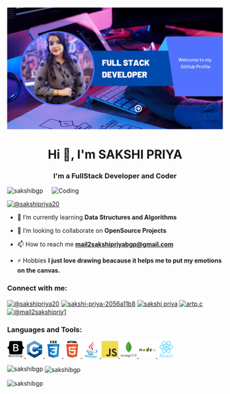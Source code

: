 ![MasterHead](https://github.com/Sakshibgp/Sakshibgp/blob/master/banner.jpeg)
<h1 align="center">Hi 👋, I'm SAKSHI PRIYA</h1>
<h3 align="center">I'm a FullStack Developer and Coder</h3>
<img align="right" alt="Coding" width="400" src="https://miro.medium.com/max/1400/1*qdAW1TjCN57h1lbuuzvchg.gif">

<p align="left"> <img src="https://komarev.com/ghpvc/?username=sakshibgp&label=Profile%20views&color=0e75b6&style=flat" alt="sakshibgp" /> </p>

<p align="left"> <a href="https://twitter.com/@sakshipriya20" target="blank"><img src="https://img.shields.io/twitter/follow/@sakshipriya20?logo=twitter&style=for-the-badge" alt="@sakshipriya20" /></a> </p>

- 🌱 I’m currently learning **Data Structures and Algorithms**

- 👯 I’m looking to collaborate on **OpenSource Projects**

- 📫 How to reach me **mail2sakshipriyabgp@gmail.com**

- ⚡ Hobbies **I just love drawing beacause it helps me to put my emotions on the canvas.**

<h3 align="left">Connect with me:</h3>
<p align="left">
<a href="https://twitter.com/@sakshipriya20" target="blank"><img align="center" src="https://raw.githubusercontent.com/rahuldkjain/github-profile-readme-generator/master/src/images/icons/Social/twitter.svg" alt="@sakshipriya20" height="30" width="40" /></a>
<a href="https://linkedin.com/in/sakshi-priya-2056a11b8" target="blank"><img align="center" src="https://raw.githubusercontent.com/rahuldkjain/github-profile-readme-generator/master/src/images/icons/Social/linked-in-alt.svg" alt="sakshi-priya-2056a11b8" height="30" width="40" /></a>
<a href="https://fb.com/sakshi priya" target="blank"><img align="center" src="https://raw.githubusercontent.com/rahuldkjain/github-profile-readme-generator/master/src/images/icons/Social/facebook.svg" alt="sakshi priya" height="30" width="40" /></a>
<a href="https://instagram.com/artp.c" target="blank"><img align="center" src="https://raw.githubusercontent.com/rahuldkjain/github-profile-readme-generator/master/src/images/icons/Social/instagram.svg" alt="artp.c" height="30" width="40" /></a>
<a href="https://www.hackerrank.com/@mail2sakshipriy1" target="blank"><img align="center" src="https://raw.githubusercontent.com/rahuldkjain/github-profile-readme-generator/master/src/images/icons/Social/hackerrank.svg" alt="@mail2sakshipriy1" height="30" width="40" /></a>
</p>

<h3 align="left">Languages and Tools:</h3>
<p align="left"> <a href="https://getbootstrap.com" target="_blank" rel="noreferrer"> <img src="https://raw.githubusercontent.com/devicons/devicon/master/icons/bootstrap/bootstrap-plain-wordmark.svg" alt="bootstrap" width="40" height="40"/> </a> <a href="https://www.w3schools.com/cpp/" target="_blank" rel="noreferrer"> <img src="https://raw.githubusercontent.com/devicons/devicon/master/icons/cplusplus/cplusplus-original.svg" alt="cplusplus" width="40" height="40"/> </a> <a href="https://www.w3schools.com/css/" target="_blank" rel="noreferrer"> <img src="https://raw.githubusercontent.com/devicons/devicon/master/icons/css3/css3-original-wordmark.svg" alt="css3" width="40" height="40"/> </a> <a href="https://www.w3.org/html/" target="_blank" rel="noreferrer"> <img src="https://raw.githubusercontent.com/devicons/devicon/master/icons/html5/html5-original-wordmark.svg" alt="html5" width="40" height="40"/> </a> <a href="https://www.java.com" target="_blank" rel="noreferrer"> <img src="https://raw.githubusercontent.com/devicons/devicon/master/icons/java/java-original.svg" alt="java" width="40" height="40"/> </a> <a href="https://developer.mozilla.org/en-US/docs/Web/JavaScript" target="_blank" rel="noreferrer"> <img src="https://raw.githubusercontent.com/devicons/devicon/master/icons/javascript/javascript-original.svg" alt="javascript" width="40" height="40"/> </a> <a href="https://www.mongodb.com/" target="_blank" rel="noreferrer"> <img src="https://raw.githubusercontent.com/devicons/devicon/master/icons/mongodb/mongodb-original-wordmark.svg" alt="mongodb" width="40" height="40"/> </a> <a href="https://nodejs.org" target="_blank" rel="noreferrer"> <img src="https://raw.githubusercontent.com/devicons/devicon/master/icons/nodejs/nodejs-original-wordmark.svg" alt="nodejs" width="40" height="40"/> </a> <a href="https://reactjs.org/" target="_blank" rel="noreferrer"> <img src="https://raw.githubusercontent.com/devicons/devicon/master/icons/react/react-original-wordmark.svg" alt="react" width="40" height="40"/> </a> </p>

<p><img align="left" src="https://github-readme-stats.vercel.app/api/top-langs?username=sakshibgp&show_icons=true&locale=en&layout=compact" alt="sakshibgp" /></p>

<p>&nbsp;<img align="center" src="https://github-readme-stats.vercel.app/api?username=sakshibgp&show_icons=true&locale=en" alt="sakshibgp" /></p>

<p><img align="center" src="https://github-readme-streak-stats.herokuapp.com/?user=sakshibgp&" alt="sakshibgp" /></p>
